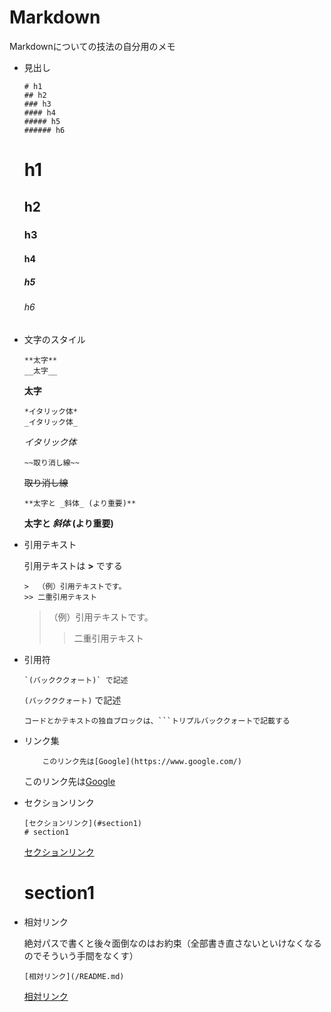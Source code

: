 # Markdown
Markdownについての技法の自分用のメモ

-  見出し

    ```
    # h1
    ## h2
    ### h3
    #### h4
    ##### h5
    ###### h6
    ```
    # h1
    ## h2
    ### h3
    #### h4
    ##### h5
    ###### h6

- 文字のスタイル

    ```
    **太字**
    __太字__
    ```
    **太字** 

    ```
    *イタリック体*
    _イタリック体_
    ```
    *イタリック体*

    ```
    ~~取り消し線~~
    ```
    ~~取り消し線~~ 

    ```
    **太字と _斜体_ (より重要)**
    ```
    **太字と _斜体_ (より重要)**

- 引用テキスト

    引用テキストは **>** でする
    ```
    >  （例）引用テキストです。
    >> 二重引用テキスト
    ```
    >  （例）引用テキストです。
    >> 二重引用テキスト

- 引用符

    ```
    `(バックククォート)` で記述
    ```
    `(バックククォート)` で記述

    ```
    コードとかテキストの独自ブロックは、```トリプルバッククォートで記載する
    ```

- リンク集

    ```
        このリンク先は[Google](https://www.google.com/)
    ```
    このリンク先は[Google](https://www.google.com/)

- セクションリンク

    ```
    [セクションリンク](#section1)
    # section1
    ```
    [セクションリンク](#section1)
    # section1

- 相対リンク

    絶対パスで書くと後々面倒なのはお約束（全部書き直さないといけなくなるのでそういう手間をなくす）
    
    ```
    [相対リンク](/README.md)
    ```
    [相対リンク](/README.md)

